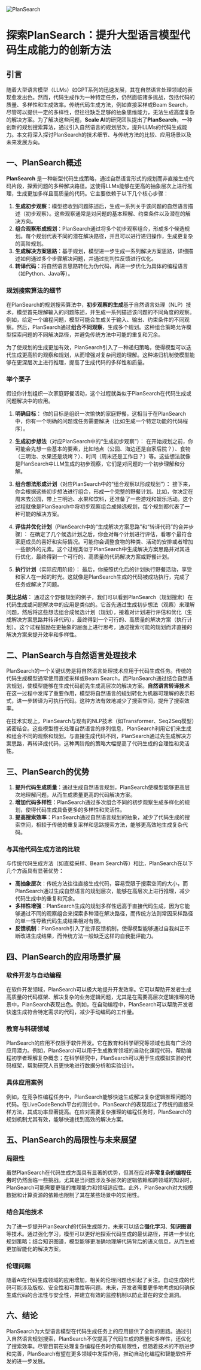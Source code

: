 ![PlanSearch](BigModel/PlanSearch/PlanSearch.png)
# 探索PlanSearch：提升大型语言模型代码生成能力的创新方法

## 引言

随着大型语言模型（LLMs）如GPT系列的迅速发展，其在自然语言处理领域的表现愈发出色。然而，代码生成作为一种特定任务，仍然面临诸多挑战，包括代码的质量、多样性和生成效率。传统代码生成方法，例如直接采样或Beam Search，尽管可以提供一定的多样性，但往往缺乏足够的抽象思维能力，无法生成高度复杂的解决方案。为了解决这些问题，**Scale AI**的研究团队提出了**PlanSearch**，一种创新的规划搜索算法，通过引入自然语言的规划层次，提升LLMs的代码生成能力。本文将深入探讨PlanSearch的技术细节、与传统方法的比较、应用场景以及未来发展方向。

## 一、PlanSearch概述

**PlanSearch** 是一种新型代码生成策略，通过自然语言形式的规划而非直接生成代码片段，探索问题的多种解决路径。这使得LLMs能够在更高的抽象层次上进行推理，生成更加多样且高质量的代码。它主要依赖于以下几个核心步骤：

1. **生成初步观察**：模型接收到问题陈述后，生成一系列关于该问题的自然语言描述（初步观察）。这些观察通常是对问题的基本理解、约束条件以及潜在的解决方向。
2. **组合观察形成规划**：PlanSearch通过将多个初步观察组合，形成多个候选规划。每个规划代表不同的潜在解决路径，并且可以进行递归操作，生成更复杂的高阶规划。
3. **生成解决方案思路**：基于规划，模型进一步生成一系列解决方案思路，详细描述如何通过多个步骤解决问题，并通过批判性反馈进行优化。
4. **转译代码**：将自然语言思路转化为伪代码，再进一步优化为具体的编程语言（如Python、Java等）。

### 规划搜索算法的细节

在PlanSearch的规划搜索算法中，**初步观察的生成**基于自然语言处理（NLP）技术，模型首先理解输入的问题陈述，并生成一系列描述该问题的不同角度的观察。例如，给定一个编程问题，模型可能会生成关于输入、输出、约束条件的不同观察。然后，PlanSearch通过**组合不同观察**，生成多个规划。这种组合策略允许模型探索问题的不同解决路径，并避免传统方法中可能的重复和冗余。

为了使规划的生成更加有效，PlanSearch引入了一种递归策略，使得模型可以迭代生成更高阶的观察和规划，从而增强对复杂问题的理解。这种递归机制使模型能够在更深层次上进行推理，提高了生成代码的多样性和质量。

### 举个栗子

假设你计划组织一次家庭野餐活动，这个过程就类似于PlanSearch在代码生成或问题解决中的应用。

1. **明确目标**：
   你的目标是组织一次愉快的家庭野餐，这相当于在PlanSearch中，你有一个明确的问题或任务需要解决（比如生成一个特定功能的代码程序）。

2. **生成初步想法**（对应PlanSearch中的“生成初步观察”）：
   在开始规划之前，你可能会先想一些基本的要素，比如地点（公园、海边还是自家后院？）、食物（三明治、水果还是烧烤？）、时间（周末还是工作日？）等。这些想法就像是PlanSearch中LLM生成的初步观察，它们是对问题的一个初步理解和分解。

3. **组合想法形成计划**（对应PlanSearch中的“组合观察以形成规划”）：
   接下来，你会根据这些初步想法进行组合，形成一个完整的野餐计划。比如，你决定在周末去公园，带上三明治、水果和饮料，还准备了一些游戏和娱乐活动。这个过程就像是PlanSearch中将初步观察组合成候选规划，每个规划都代表了一种可能的解决方案。

4. **评估并优化计划**（PlanSearch中的“生成解决方案思路”和“转译代码”的合并步骤）：
   在确定了几个候选计划之后，你会对每个计划进行评估，看哪个最符合家庭成员的喜好和实际情况。可能你会调整食物的种类、活动的安排或者增加一些额外的元素。这个过程类似于PlanSearch中生成解决方案思路并对其进行优化，最终得到一个可行的、高质量的代码解决方案或野餐计划。

5. **执行计划**（实际应用阶段）：
   最后，你按照优化后的计划执行野餐活动，享受和家人在一起的时光。这就像是PlanSearch生成的代码被成功执行，完成了任务或解决了问题。

**类比总结**：
通过这个野餐规划的例子，我们可以看到PlanSearch（规划搜索）在代码生成或问题解决中的应用是类似的。它首先通过生成初步想法（观察）来理解问题，然后将这些想法组合成候选计划（规划），接着对计划进行评估和优化（生成解决方案思路并转译代码），最终得到一个可行的、高质量的解决方案（执行计划）。这个过程鼓励在更抽象的层面上进行思考，通过搜索可能的规划而非直接的解决方案来提升效率和多样性。

## 二、PlanSearch与自然语言处理技术

PlanSearch的一个关键优势是将自然语言处理技术应用于代码生成任务。传统的代码生成模型通常使用直接采样或Beam Search，而PlanSearch通过结合自然语言规划，使模型能够在生成代码前先生成高层次的解决方案。**自然语言转译技术** 在这一过程中发挥了重要作用，模型将自然语言的规划转化为机器可理解的表示形式，进一步转译为可执行代码。这种方法有效地减少了搜索空间，提升了搜索效率。

在技术实现上，PlanSearch与现有的NLP技术（如Transformer、Seq2Seq模型）紧密结合。这些模型擅长处理自然语言的序列信息，PlanSearch利用它们来生成和组合不同的观察和规划。与直接生成代码不同，PlanSearch通过先生成解决方案思路，再转译成代码，这种两阶段的策略大幅提高了代码生成的合理性和灵活性。

## 三、PlanSearch的优势

1. **提升代码生成质量**：通过生成自然语言规划，PlanSearch使模型能够更高层次地理解问题，从而生成质量更高的代码解决方案。
2. **增加代码多样性**：PlanSearch通过多次组合不同的初步观察生成多样化的规划，使得代码生成具备更多的多样性和灵活性。
3. **提高搜索效率**：PlanSearch通过自然语言规划的抽象，减少了代码生成的搜索空间，相较于传统的重复采样和思路搜索方法，能够更高效地生成复杂代码。

### 与其他代码生成方法的比较

与传统代码生成方法（如直接采样、Beam Search等）相比，PlanSearch在以下几个方面具有显著优势：

- **高抽象层次**：传统方法往往直接生成代码，容易受限于搜索空间的大小，而PlanSearch通过生成自然语言的规划层次，能够在高层次上进行推理，减少代码生成中的重复和冗余。
- **多样性增强**：PlanSearch生成的规划多样性远高于直接代码生成，因为它能够通过不同的观察组合来探索多种潜在解决路径，而传统方法则常因采样路径的单一性导致代码生成结果相对有限。
- **反馈机制**：PlanSearch引入了批评反馈机制，使得模型能够通过自我纠正不断改进生成结果，而传统方法一般缺乏这样的自我批评能力。

## 四、PlanSearch的应用场景扩展

### 软件开发与自动编程

在软件开发领域，PlanSearch可以极大地提升开发效率。它可以帮助开发者生成高质量的代码框架、解决复杂的业务逻辑问题，尤其是在需要高层次逻辑推理的场景中，PlanSearch表现出色。例如，在自动编程中，PlanSearch可以帮助开发者快速生成符合特定需求的代码，减少手动编码的工作量。

### 教育与科研领域

PlanSearch的应用不仅限于软件开发。它在教育和科学研究等领域也具有广泛的应用潜力。例如，PlanSearch可以用于生成教育领域的自动化课程代码，帮助编程初学者理解复杂概念；在科学研究中，PlanSearch可以用于生成模拟实验的代码框架，帮助研究人员更快地进行数据分析和实验设计。

### 具体应用案例

例如，在竞争性编程任务中，PlanSearch能够快速生成解决复杂逻辑推理问题的代码。在LiveCodeBench平台的测试中，PlanSearch的表现超过了传统的直接采样方法，其成功率显著提高。在应对需要复杂推理的编程任务时，PlanSearch的规划机制尤其有效，能够快速找到高效的解决方案。

## 五、PlanSearch的局限性与未来展望

### 局限性

虽然PlanSearch在代码生成方面具有显著的优势，但其在应对**非常复杂的编程任务**时仍然面临一些挑战。尤其是当问题涉及多层次的逻辑依赖和跨领域的知识时，PlanSearch可能需要更强的推理能力和领域适应性。此外，PlanSearch对大规模数据和计算资源的依赖也限制了其在某些场景中的实用性。

### 结合其他技术

为了进一步提升PlanSearch的代码生成能力，未来可以结合**强化学习**、**知识图谱**等技术。通过强化学习，模型可以更好地探索代码生成的最优路径，并进一步优化规划策略；结合知识图谱，模型能够更准确地理解代码背后的语义信息，从而生成更加智能化的解决方案。

### 伦理问题

随着AI在代码生成领域的应用增加，相关的伦理问题也引起了关注。自动生成的代码可能涉及版权、安全性和可靠性等问题。未来，开发者需要更多地考虑如何确保生成代码的合法性与安全性，并建立有效的监控机制以防止潜在的安全漏洞。

## 六、结论

PlanSearch为大型语言模型在代码生成任务上的应用提供了全新的思路。通过引入自然语言规划搜索，PlanSearch不仅提高了代码生成的质量和多样性，还优化了搜索效率。尽管目前在处理复杂编程任务时仍有局限性，但随着技术的不断进步和完善，PlanSearch有望在更多领域中发挥作用，推动自动化编程和智能软件开发的进一步发展。
